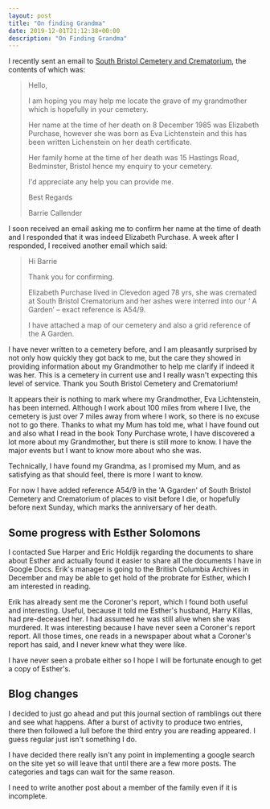 ```yaml
---
layout: post
title: "On finding Grandma"
date: 2019-12-01T21:12:38+00:00
description: "On Finding Grandma"
---
```

I recently sent an email to [South Bristol Cemetery and Crematorium](https://www.bristol.gov.uk/births-deaths-marriages/cemeteries-and-crematoria), the contents of which was:

> Hello,
> 
> I am hoping you may help me locate the grave of my grandmother which is hopefully in your cemetery.
> 
> Her name at the time of her death on 8 December 1985 was Elizabeth Purchase, however she was born as Eva Lichtenstein and this has been written Lichenstein on her death certificate.
> 
> Her family home at the time of her death was 15 Hastings Road, Bedminster, Bristol hence my enquiry to your cemetery.
> 
> I'd appreciate any help you can provide me.
> 
> Best Regards
> 
> Barrie Callender

I soon received an email asking me to confirm her name at the time of death and I responded that it was indeed Elizabeth Purchase.  A week after I responded, I received another email which said:

> Hi Barrie
> 
> Thank you for confirming.
> 
> Elizabeth Purchase lived in Clevedon aged 78 yrs, she was cremated at South Bristol Crematorium and her ashes were interred into our ‘ A Garden’ – exact reference is A54/9.
> 
> I have attached a map of our cemetery and also a grid reference of the A Garden.

I have never written to a cemetery before, and I am pleasantly surprised by not only how quickly they got back to me, but the care they showed in providing information about my Grandmother to help me clarify if indeed it was her.  This is a cemetery in current use and I really wasn't expecting this level of service.  Thank you South Bristol Cemetery and Crematorium!

It appears their is nothing to mark where my Grandmother, Eva Lichtenstein, has been interned.  Although I work about 100 miles from where I live, the cemetery is just over 7 miles away from where I work, so there is no excuse not to go there.  Thanks to what my Mum has told me, what I have found out and also what I read in the book Tony Purchase wrote, I have discovered a lot more about my Grandmother, but there is still more to know.  I have the major events but I want to know more about who she was.

Technically, I have found my Grandma, as I promised my Mum, and as satisfying as that should feel, there is more I want to know.

For now I have added reference A54/9 in the 'A Ggarden' of South Bristol Cemetery and Crematorium of places to visit before I die, or hopefully before next Sunday, which marks the anniversary of her death.


## Some progress with Esther Solomons

I contacted Sue Harper and Eric Holdijk regarding the documents to share about Esther and actually found it easier to share all the documents I have in Google Docs.  Erik's manager is going to the British Columbia Archives in December and may be able to get hold of the probrate for Esther, which I am interested in reading.  

Erik has already sent me the Coroner's report, which I found both useful and interesting.  Useful, because it told me Esther's husband, Harry Killas, had pre-deceased her.  I had assumed he was still alive when she was murdered.  It was interesting because I have never seen a Coroner's report report.  All those times, one reads in a newspaper about what a Coroner's report has said, and I never knew what they were like.

I have never seen a probate either so I hope I will be fortunate enough to get a copy of Esther's.

## Blog changes

I decided to just go ahead and put this journal section of ramblings out there and see what happens.  After a burst of activity to produce two entries, there then followed a lull before the third entry you are reading appeared.  I guess regular just isn't something I do.

I have decided there really isn't any point in implementing a google search on the site yet so will leave that until there are a few more posts.  The categories and tags can wait for the same reason.

I need to write another post about a member of the family even if it is incomplete.
